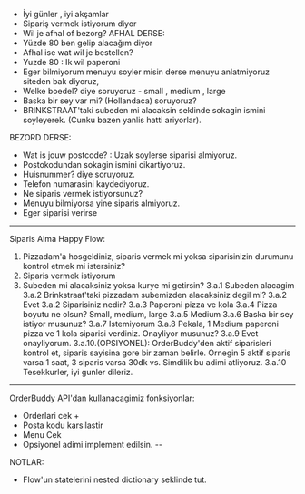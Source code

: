 - İyi günler , iyi akşamlar
- Sipariş vermek istiyorum diyor
- Wil je afhal of bezorg?
AFHAL DERSE:
- Yüzde 80 ben gelip alacağım diyor
- Afhal ise wat wil je bestellen?
- Yuzde 80 : Ik wil paperoni
- Eger bilmiyorum menuyu soyler misin derse menuyu anlatmiyoruz siteden bak diyoruz,
- Welke boedel? diye soruyoruz - small , medium , large
- Baska bir sey var mi? (Hollandaca) soruyoruz?
- BRINKSTRAAT'taki subeden mi alacaksin seklinde sokagin ismini soyleyerek. (Cunku bazen yanlis hatti ariyorlar).


BEZORD DERSE:
- Wat is jouw postcode? : Uzak soylerse siparisi almiyoruz.
- Postokodundan sokagin ismini cikartiyoruz.
- Huisnummer? diye soruyoruz.
- Telefon numarasini kaydediyoruz.
- Ne siparis vermek istiyorsunuz? 
- Menuyu bilmiyorsa yine siparis almiyoruz.
- Eger siparisi verirse 

---
Siparis Alma Happy Flow:
1. Pizzadam'a hosgeldiniz, siparis vermek mi yoksa siparisinizin durumunu kontrol etmek mi istersiniz?
2. Siparis vermek istiyorum
3. Subeden mi alacaksiniz yoksa kurye mi getirsin?
3.a.1 Subeden alacagim
3.a.2 Brinkstraat'taki pizzadam subemizden alacaksiniz degil mi?
3.a.2 Evet
3.a.2 Siparisiniz nedir?
3.a.3 Paperoni pizza ve kola
3.a.4 Pizza boyutu ne olsun? Small, medium, large
3.a.5 Medium
3.a.6 Baska bir sey istiyor musunuz?
3.a.7 Istemiyorum
3.a.8 Pekala, 1 Medium paperoni pizza ve 1 kola siparisi verdiniz. Onayliyor musunuz?
3.a.9 Evet onayliyorum.
3.a.10.(OPSIYONEL): OrderBuddy'den aktif siparisleri kontrol et, siparis sayisina gore bir zaman belirle. Ornegin 5 aktif siparis varsa 1 saat, 3 siparis varsa 30dk vs. Simdilik bu adimi atliyoruz.
3.a.10 Tesekkurler, iyi gunler dileriz.

---
OrderBuddy API'dan kullanacagimiz fonksiyonlar:
- Orderlari cek +
- Posta kodu karsilastir
- Menu Cek
- Opsiyonel adimi implement edilsin.
--


NOTLAR:
- Flow'un statelerini nested dictionary seklinde tut.